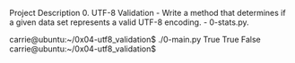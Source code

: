 Project Description
0. UTF-8 Validation - Write a method that determines if a given data set represents a valid UTF-8 encoding. - 0-stats.py.

carrie@ubuntu:~/0x04-utf8_validation$ ./0-main.py
True
True
False
carrie@ubuntu:~/0x04-utf8_validation$
